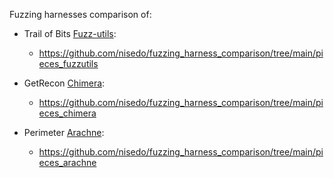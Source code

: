 Fuzzing harnesses comparison of:

- Trail of Bits [Fuzz-utils](https://github.com/crytic/fuzz-utils):
  - https://github.com/nisedo/fuzzing_harness_comparison/tree/main/pieces_fuzzutils

- GetRecon [Chimera](https://github.com/Recon-Fuzz/create-chimera-app):
  - https://github.com/nisedo/fuzzing_harness_comparison/tree/main/pieces_chimera

- Perimeter [Arachne](https://github.com/perimetersec/arachne):
  - https://github.com/nisedo/fuzzing_harness_comparison/tree/main/pieces_arachne
